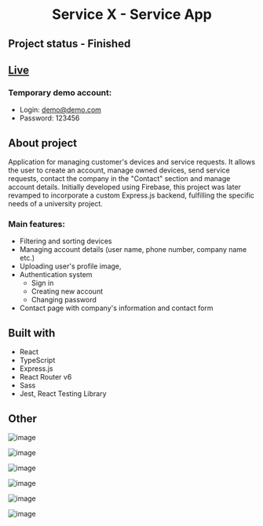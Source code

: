 <h1 align="center">Service X - Service App</h1>


## Project status - Finished

## [Live](https://service-app-1428b.web.app/)

### Temporary demo account:
* Login: demo@demo.com
* Password: 123456

## About project 

Application for managing customer's devices and service requests. It allows the user to create an account, manage owned devices, send service requests, contact the company in the "Contact" section and manage account details. Initially developed using Firebase, this project was later revamped to incorporate a custom Express.js backend, fulfilling the specific needs of a university project.

### Main features: 
* Filtering and sorting devices
* Managing account details (user name, phone number, company name etc.)
* Uploading user's profile image, 
* Authentication system
  * Sign in
  * Creating new account
  * Changing password
* Contact page with company's information and contact form

## Built with

* React
* TypeScript
* Express.js
* React Router v6
* Sass
* Jest, React Testing Library

##  Other

![image](https://user-images.githubusercontent.com/77857948/159890199-ebbb194f-1e9a-4af7-80fb-cc44eb15afcc.png)

![image](https://user-images.githubusercontent.com/77857948/159890646-6023bb58-7f89-43e8-b3c2-3ead6d049358.png)

![image](https://user-images.githubusercontent.com/77857948/159890686-31a68c5d-8696-430b-a7d6-ef8abc215c83.png)

![image](https://user-images.githubusercontent.com/77857948/159890486-ed05c056-9278-422f-ab9d-615a9a889547.png)

![image](https://user-images.githubusercontent.com/77857948/159890800-77cf9d9e-d987-4f40-bf07-bfa5e9e6c7df.png)

![image](https://user-images.githubusercontent.com/77857948/159890833-2e35619d-2b12-4fc1-9b03-2a9a6499501d.png)


